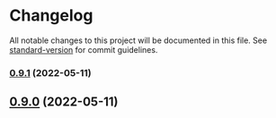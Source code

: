 # Changelog

All notable changes to this project will be documented in this file. See [standard-version](https://github.com/conventional-changelog/standard-version) for commit guidelines.

### [0.9.1](https://github.com/DanteZZ/h4ckit/compare/v0.9.0...v0.9.1) (2022-05-11)

## [0.9.0](https://github.com/DanteZZ/h4ckit/compare/v0.1.0-alpha...v0.9.0) (2022-05-11)
